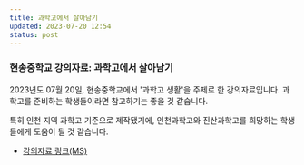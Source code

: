 ```yaml
---
title: 과학고에서 살아남기
updated: 2023-07-20 12:54
status: post
---
```


### 현송중학교 강의자료: 과학고에서 살아남기

2023년도 07월 20일, 현송중학교에서 '과학고 생활'을 주제로 한 강의자료입니다.
과학고를 준비하는 학생들이라면 참고하기는 좋을 것 같습니다.

특히 인천 지역 과학고 기준으로 제작됐기에,
인천과학고와 진산과학고를 희망하는 학생들에게 도움이 될 것 같습니다.

- <a href="https://view.officeapps.live.com/op/view.aspx?src=https%3A%2F%2Fraw.githubusercontent.com%2Fchemwj%2Fchemwj.github.io%2Fmain%2Ffiles%2F%25EA%25B3%25BC%25ED%2595%2599%25EA%25B3%25A0%25EC%2597%2590%25EC%2584%259C%2520%25EC%2582%25B4%25EC%2595%2584%25EB%2582%25A8%25EA%25B8%25B0.pptx&wdOrigin=BROWSELINK" download>강의자료 링크(MS)</a>

